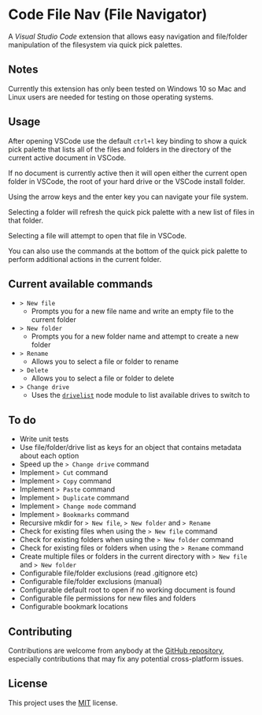 # Code File Nav (File Navigator)

A _Visual Studio Code_ extension that allows easy navigation and file/folder manipulation of the filesystem via quick pick palettes.

## Notes

Currently this extension has only been tested on Windows 10 so Mac and Linux users are needed for testing on those operating systems.

## Usage

After opening VSCode use the default `ctrl+l` key binding to show a quick pick palette that lists all of the files and folders in the directory of the current active document in VSCode.

If no document is currently active then it will open either the current open folder in VSCode, the root of your hard drive or the VSCode install folder.

Using the arrow keys and the enter key you can navigate your file system.

Selecting a folder will refresh the quick pick palette with a new list of files in that folder.

Selecting a file will attempt to open that file in VSCode.

You can also use the commands at the bottom of the quick pick palette to perform additional actions in the current folder.

## Current available commands

- `> New file`
  - Prompts you for a new file name and write an empty file to the current folder
- `> New folder`
  - Prompts you for a new folder name and attempt to create a new folder
- `> Rename`
  - Allows you to select a file or folder to rename
- `> Delete`
  - Allows you to select a file or folder to delete
- `> Change drive`
  - Uses the [`drivelist`][drivelist-github] node module to list available drives to switch to

## To do

- Write unit tests
- Use file/folder/drive list as keys for an object that contains metadata about each option
- Speed up the `> Change drive` command
- Implement `> Cut` command
- Implement `> Copy` command
- Implement `> Paste` command
- Implement `> Duplicate` command
- Implement `> Change mode` command
- Implement `> Bookmarks` command
- Recursive mkdir for `> New file`, `> New folder` and `> Rename`
- Check for existing files when using the `> New file` command
- Check for existing folders when using the `> New folder` command
- Check for existing files or folders when using the `> Rename` command
- Create multiple files or folders in the current directory with `> New file` and `> New folder`
- Configurable file/folder exclusions (read .gitignore etc)
- Configurable file/folder exclusions (manual)
- Configurable default root to open if no working document is found
- Configurable file permissions for new files and folders
- Configurable bookmark locations

## Contributing

Contributions are welcome from anybody at the [GitHub repository][code-file-nav-github], especially contributions that may fix any potential cross-platform issues.

## License

This project uses the [MIT][code-file-nav-license] license.

[code-file-nav-github]: https://github.com/jakelucas/code-file-nav
[code-file-nav-license]: https://github.com/jakelucas/code-file-nav/blob/master/LICENSE
[drivelist-github]: https://github.com/resin-io-modules/drivelist